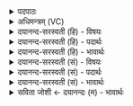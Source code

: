 <details><summary>पदपाठः</summary>

देवी॒ऽइति॒ देवी॑। द्या॒वा॒पृ॒थि॒वी॒ऽइति॑ द्यावापृथिवी। मखस्य॑। वा॒म्। अ॒द्य। शि॒रः॑। रा॒ध्या॒स॒म्। दे॒व॒यज॑न॒ इति॑ देव॒ऽयज॑ने। पृ॒थि॒व्याः। मखाय॑। त्वा॒। म॒खस्य॑। त्वा॒। शी॒र्ष्णे। ३।
</details>

<details><summary>अधिमन्त्रम् (VC)</summary>

- द्यावापृथिव्यौ देवते
- दध्यङ्ङाथर्वण ऋषिः
- ब्राह्मी गायत्री
- षड्जः
</details>

<details><summary>दयानन्द-सरस्वती (हि) - विषयः</summary>

अब यज्ञ विषय को अगले मन्त्र में कहा है ॥
</details>

<details><summary>दयानन्द-सरस्वती (हि) - पदार्थः</summary>

पदार्थान्वयभाषाः -  (देवी) उत्तम गुणों से युक्त (द्यावापृथिवी) प्रकाश और भूमि के तुल्य वर्त्तमान अध्यापिका और उपदेशिका स्त्रियो ! (अद्य) इस समय (पृथिव्याः) पृथिवी के बीच (देवयजने) विद्वानों के यज्ञस्थल में (वाम्) तुम दोनों के (मखस्य) यज्ञ के (शिरः) उत्तम अवयव को मैं (राध्यासम्) सम्यक् सिद्ध करूँ (मखस्य) यज्ञ के (शीर्ष्णे) उत्तम अवयव की सिद्धि के लिये (त्वा) तुझको और (मखाय) यज्ञ के लिये (त्वा) तुझको सम्यक् सिद्ध करूँ ॥३ ॥
</details>

<details><summary>दयानन्द-सरस्वती (हि) - भावार्थः</summary>

भावार्थभाषाः -  इस मन्त्र में वाचकलुप्तोपमालङ्कार है। हे मनुष्यो ! इस जगत् में जैसे सूर्य और भूमि उत्तम अवयव के तुल्य वर्त्तमान हैं, वैसे आप लोग सबसे उत्तम वर्त्तो, जिससे सब सङ्गतियों का आश्रय यज्ञ पूर्ण होवे ॥३ ॥
</details>

<details><summary>दयानन्द-सरस्वती (सं) - विषयः</summary>

अथ यज्ञविषयमाह ॥
</details>

<details><summary>दयानन्द-सरस्वती (सं) - पदार्थः</summary>

पदार्थान्वयभाषाः -  देवी द्यावापृथिव्यध्यापिकोपदेशिके स्त्रियावद्य पृथिव्या देवयजने वां मखस्य शिरो राध्यासम्। मखस्य शीर्ष्णे त्वा मखाय त्वा राध्यासम् ॥३ ॥
</details>

<details><summary>दयानन्द-सरस्वती (सं) - भावार्थः</summary>

भावार्थभाषाः -  अत्र वाचकलुप्तोपमालङ्कारः। हे मनुष्याः ! अत्र जगति यथा सूर्यभूमी उत्तमाङ्गवद्वर्त्तेते, तथैव भवन्तः सर्वोत्तमा वर्त्तन्तां येन सर्वसङ्गत्यधिष्ठानो यज्ञः पूर्णः स्यात् ॥३ ॥
</details>

<details><summary>सविता जोशी ← दयानन्दः (म) - भावार्थः</summary>

भावार्थभाषाः -  या मंत्रात वाचकलुप्तोपमालंकार आहे. हे माणसांनो ! सूर्य व भूमी हे जसे जगाचे (जगतरूपी यज्ञाचे) उत्तम अवयव आहेत. तसे तुम्ही सर्वांशी चांगल्या रीतीने वागल्यास संगतिकरणाचा यज्ञ पूर्ण होईल.
</details>